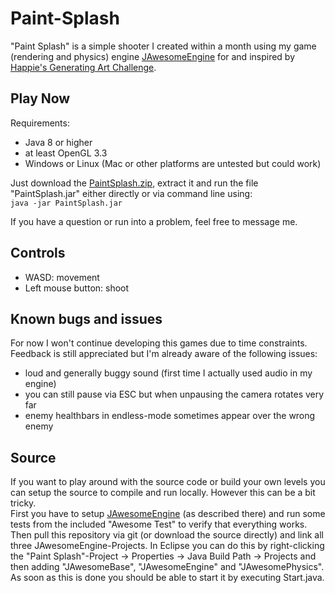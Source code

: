 # Paint-Splash
"Paint Splash" is a simple shooter I created within a month using my game (rendering and physics) engine [JAwesomeEngine](https://github.com/tdc22/JAwesomeEngine) for and inspired by [Happie's Generating Art Challenge](https://www.reddit.com/r/TheHappieMakers/comments/4n9g63/game_dev_challenge_generating_art/).

## Play Now
Requirements:
* Java 8 or higher
* at least OpenGL 3.3
* Windows or Linux (Mac or other platforms are untested but could work)

Just download the [PaintSplash.zip](https://github.com/tdc22/Paint-Splash/blob/master/PaintSplash.zip?raw=true), extract it and run the file "PaintSplash.jar" either directly or via command line using:  
```java -jar PaintSplash.jar```

If you have a question or run into a problem, feel free to message me.

## Controls
* WASD: movement
* Left mouse button: shoot

## Known bugs and issues
For now I won't continue developing this games due to time constraints. Feedback is still appreciated but I'm already aware of the following issues:
- loud and generally buggy sound (first time I actually used audio in my engine)
- you can still pause via ESC but when unpausing the camera rotates very far
- enemy healthbars in endless-mode sometimes appear over the wrong enemy

## Source
If you want to play around with the source code or build your own levels you can setup the source to compile and run locally. However this can be a bit tricky.  
First you have to setup [JAwesomeEngine](https://github.com/tdc22/JAwesomeEngine) (as described there) and run some tests from the included "Awesome Test" to verify that everything works. Then pull this repository via git (or download the source directly) and link all three JAwesomeEngine-Projects. In Eclipse you can do this by right-clicking the "Paint Splash"-Project -> Properties -> Java Build Path -> Projects and then adding "JAwesomeBase", "JAwesomeEngine" and "JAwesomePhysics". As soon as this is done you should be able to start it by executing Start.java.
